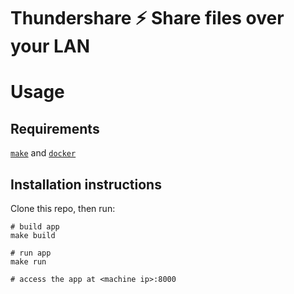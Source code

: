 # Thundershare ⚡ Share files over your LAN

# Usage

## Requirements

[`make`](https://www.gnu.org/software/make/) and [`docker`](https://docs.docker.com/engine/install/)

## Installation instructions

Clone this repo, then run:

```
# build app
make build

# run app
make run

# access the app at <machine ip>:8000
```
